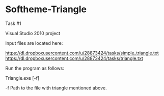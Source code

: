 # Softheme-Triangle
Task #1

Visual Studio 2010 project

Input files are located here:

https://dl.dropboxusercontent.com/u/28873424/tasks/simple_triangle.txt
https://dl.dropboxusercontent.com/u/28873424/tasks/triangle.txt

Run the program as follows:

Triangle.exe [-f]

-f  Path to the file with triangle mentioned above.
